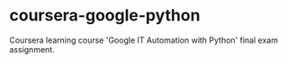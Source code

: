 # coursera-google-python
Coursera learning course 'Google IT Automation with Python' final exam assignment.
